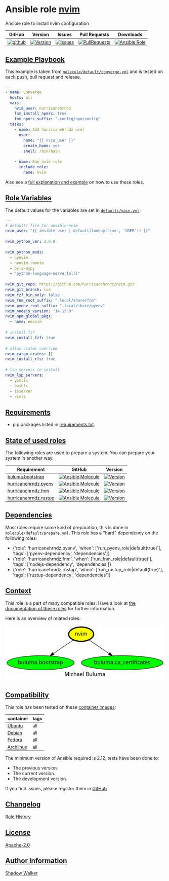 # Ansible role [nvim](https://galaxy.ansible.com/ui/standalone/roles/buluma/nvim/documentation)

Ansible role to install nvim configuration

|GitHub|Version|Issues|Pull Requests|Downloads|
|------|-------|------|-------------|---------|
|[![github](https://github.com/buluma/ansible-role-nvim/actions/workflows/molecule.yml/badge.svg)](https://github.com/buluma/ansible-role-nvim/actions/workflows/molecule.yml)|[![Version](https://img.shields.io/github/release/buluma/ansible-role-nvim.svg)](https://github.com/buluma/ansible-role-nvim/releases/)|[![Issues](https://img.shields.io/github/issues/buluma/ansible-role-nvim.svg)](https://github.com/buluma/ansible-role-nvim/issues/)|[![PullRequests](https://img.shields.io/github/issues-pr-closed-raw/buluma/ansible-role-nvim.svg)](https://github.com/buluma/ansible-role-nvim/pulls/)|[![Ansible Role](https://img.shields.io/ansible/role/d/buluma/nvim)](https://galaxy.ansible.com/ui/standalone/roles/buluma/nvim/documentation)|

## [Example Playbook](#example-playbook)

This example is taken from [`molecule/default/converge.yml`](https://github.com/buluma/ansible-role-nvim/blob/master/molecule/default/converge.yml) and is tested on each push, pull request and release.

```yaml
---
- name: Converge
  hosts: all
  vars:
    nvim_user: hurricanehrndz
    fnm_install_npmrc: true
    fnm_npmrc_suffix: ".config/npm/config"
  tasks:
    - name: Add hurricanehrndz user
      user:
        name: "{{ nvim_user }}"
        create_home: yes
        shell: /bin/bash

    - name: Run nvim role
      include_role:
        name: nvim
```

Also see a [full explanation and example](https://buluma.github.io/how-to-use-these-roles.html) on how to use these roles.

## [Role Variables](#role-variables)

The default values for the variables are set in [`defaults/main.yml`](https://github.com/buluma/ansible-role-nvim/blob/master/defaults/main.yml):

```yaml
---
# defaults file for ansible-nvim
nvim_user: "{{ ansible_user | default(lookup('env', 'USER')) }}"

nvim_python_ver: 3.9.0

nvim_python_mods:
  - pynvim
  - neovim-remote
  - pyls-mypy
  - "python-language-server[all]"

nvim_git_repo: https://github.com/hurricanehrndz/nvim.git
nvim_git_branch: lua
nvim_fzf_bin_only: false
nvim_fnm_root_suffix: ".local/share/fnm"
nvim_pyenv_root_suffix: ".local/share/pyenv"
nvim_nodejs_version: "14.15.0"
nvim_npm_global_pkgs:
  - name: neovim

# install fzf
nvim_install_fzf: true

# allow crates override
nvim_cargo_crates: []
nvim_install_rls: true

# lsp servers to install
nvim_lsp_servers:
  - yamlls
  - bashls
  - tsserver
  - vimls
```

## [Requirements](#requirements)

- pip packages listed in [requirements.txt](https://github.com/buluma/ansible-role-nvim/blob/master/requirements.txt).

## [State of used roles](#state-of-used-roles)

The following roles are used to prepare a system. You can prepare your system in another way.

| Requirement | GitHub | Version |
|-------------|--------|--------|
|[buluma.bootstrap](https://galaxy.ansible.com/buluma/bootstrap)|[![Ansible Molecule](https://github.com/buluma/ansible-role-bootstrap/actions/workflows/molecule.yml/badge.svg)](https://github.com/buluma/ansible-role-bootstrap/actions/workflows/molecule.yml)|[![Version](https://img.shields.io/github/release/buluma/ansible-role-bootstrap.svg)](https://github.com/shadowwalker/ansible-role-bootstrap)|
|[hurricanehrndz.pyenv](https://galaxy.ansible.com/buluma/hurricanehrndz.pyenv)|[![Ansible Molecule](https://github.com/buluma/hurricanehrndz.pyenv/actions/workflows/molecule.yml/badge.svg)](https://github.com/buluma/hurricanehrndz.pyenv/actions/workflows/molecule.yml)|[![Version](https://img.shields.io/github/release/buluma/hurricanehrndz.pyenv.svg)](https://github.com/shadowwalker/hurricanehrndz.pyenv)|
|[hurricanehrndz.fnm](https://galaxy.ansible.com/buluma/hurricanehrndz.fnm)|[![Ansible Molecule](https://github.com/buluma/hurricanehrndz.fnm/actions/workflows/molecule.yml/badge.svg)](https://github.com/buluma/hurricanehrndz.fnm/actions/workflows/molecule.yml)|[![Version](https://img.shields.io/github/release/buluma/hurricanehrndz.fnm.svg)](https://github.com/shadowwalker/hurricanehrndz.fnm)|
|[hurricanehrndz.rustup](https://galaxy.ansible.com/buluma/hurricanehrndz.rustup)|[![Ansible Molecule](https://github.com/buluma/hurricanehrndz.rustup/actions/workflows/molecule.yml/badge.svg)](https://github.com/buluma/hurricanehrndz.rustup/actions/workflows/molecule.yml)|[![Version](https://img.shields.io/github/release/buluma/hurricanehrndz.rustup.svg)](https://github.com/shadowwalker/hurricanehrndz.rustup)|

## [Dependencies](#dependencies)

Most roles require some kind of preparation, this is done in `molecule/default/prepare.yml`. This role has a "hard" dependency on the following roles:

- {'role': 'hurricanehrndz.pyenv', 'when': ['run_pyenv_role|default(true)'], 'tags': ['pyenv-dependency', 'dependencies']}
- {'role': 'hurricanehrndz.fnm', 'when': ['run_fnm_role|default(true)'], 'tags': ['nodejs-dependency', 'dependencies']}
- {'role': 'hurricanehrndz.rustup', 'when': ['run_rustup_role|default(true)'], 'tags': ['rustup-dependency', 'dependencies']}

## [Context](#context)

This role is a part of many compatible roles. Have a look at [the documentation of these roles](https://buluma.github.io/) for further information.

Here is an overview of related roles:

![dependencies](https://raw.githubusercontent.com/buluma/ansible-role-nvim/png/requirements.png "Dependencies")

## [Compatibility](#compatibility)

This role has been tested on these [container images](https://hub.docker.com/u/buluma):

|container|tags|
|---------|----|
|[Ubuntu](https://hub.docker.com/r/buluma/ubuntu)|all|
|[Debian](https://hub.docker.com/r/buluma/debian)|all|
|[Fedora](https://hub.docker.com/r/buluma/fedora)|all|
|[Archlinux](https://hub.docker.com/r/buluma/archlinux)|all|

The minimum version of Ansible required is 2.12, tests have been done to:

- The previous version.
- The current version.
- The development version.

If you find issues, please register them in [GitHub](https://github.com/buluma/ansible-role-nvim/issues)

## [Changelog](#changelog)

[Role History](https://github.com/buluma/ansible-role-nvim/blob/master/CHANGELOG.md)

## [License](#license)

[Apache-2.0](https://github.com/buluma/ansible-role-nvim/blob/master/LICENSE)

## [Author Information](#author-information)

[Shadow Walker](https://buluma.github.io/)


